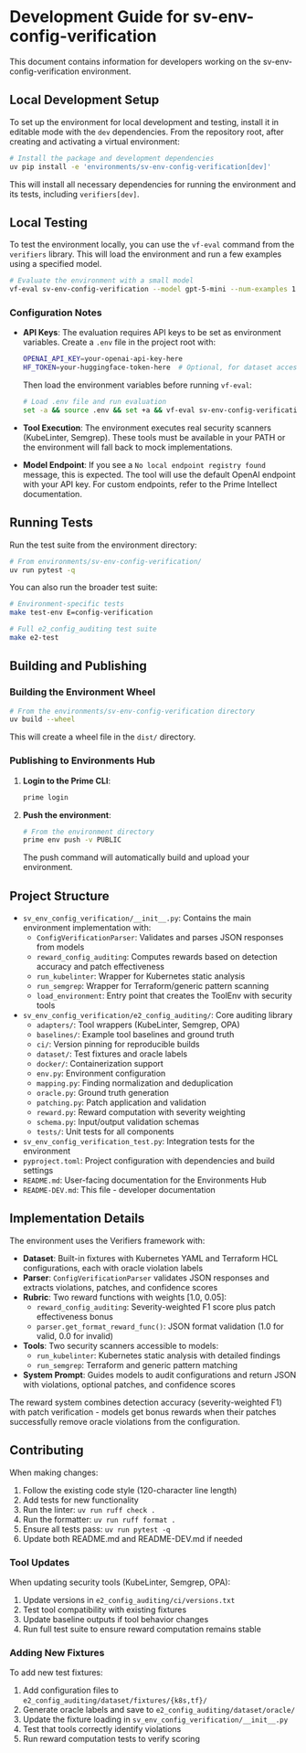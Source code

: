 # Development Guide for sv-env-config-verification

This document contains information for developers working on the sv-env-config-verification environment.

## Local Development Setup

To set up the environment for local development and testing, install it in editable mode with the `dev` dependencies. From the repository root, after creating and activating a virtual environment:

```bash
# Install the package and development dependencies
uv pip install -e 'environments/sv-env-config-verification[dev]'
```

This will install all necessary dependencies for running the environment and its tests, including `verifiers[dev]`.

## Local Testing

To test the environment locally, you can use the `vf-eval` command from the `verifiers` library. This will load the environment and run a few examples using a specified model.

```bash
# Evaluate the environment with a small model
vf-eval sv-env-config-verification --model gpt-5-mini --num-examples 1
```

### Configuration Notes

- **API Keys**: The evaluation requires API keys to be set as environment variables. Create a `.env` file in the project root with:

  ```bash
  OPENAI_API_KEY=your-openai-api-key-here
  HF_TOKEN=your-huggingface-token-here  # Optional, for dataset access
  ```

  Then load the environment variables before running `vf-eval`:

  ```bash
  # Load .env file and run evaluation
  set -a && source .env && set +a && vf-eval sv-env-config-verification --model gpt-5-mini --num-examples 1
  ```

- **Tool Execution**: The environment executes real security scanners (KubeLinter, Semgrep). These tools must be available in your PATH or the environment will fall back to mock implementations.

- **Model Endpoint**: If you see a `No local endpoint registry found` message, this is expected. The tool will use the default OpenAI endpoint with your API key. For custom endpoints, refer to the Prime Intellect documentation.

## Running Tests

Run the test suite from the environment directory:

```bash
# From environments/sv-env-config-verification/
uv run pytest -q
```

You can also run the broader test suite:

```bash
# Environment-specific tests
make test-env E=config-verification

# Full e2_config_auditing test suite
make e2-test
```

## Building and Publishing

### Building the Environment Wheel

```bash
# From the environments/sv-env-config-verification directory
uv build --wheel
```

This will create a wheel file in the `dist/` directory.

### Publishing to Environments Hub

1. **Login to the Prime CLI**:

   ```bash
   prime login
   ```

2. **Push the environment**:

   ```bash
   # From the environment directory
   prime env push -v PUBLIC
   ```

   The push command will automatically build and upload your environment.

## Project Structure

- `sv_env_config_verification/__init__.py`: Contains the main environment implementation with:
  - `ConfigVerificationParser`: Validates and parses JSON responses from models
  - `reward_config_auditing`: Computes rewards based on detection accuracy and patch effectiveness
  - `run_kubelinter`: Wrapper for Kubernetes static analysis
  - `run_semgrep`: Wrapper for Terraform/generic pattern scanning
  - `load_environment`: Entry point that creates the ToolEnv with security tools
- `sv_env_config_verification/e2_config_auditing/`: Core auditing library
  - `adapters/`: Tool wrappers (KubeLinter, Semgrep, OPA)
  - `baselines/`: Example tool baselines and ground truth
  - `ci/`: Version pinning for reproducible builds
  - `dataset/`: Test fixtures and oracle labels
  - `docker/`: Containerization support
  - `env.py`: Environment configuration
  - `mapping.py`: Finding normalization and deduplication
  - `oracle.py`: Ground truth generation
  - `patching.py`: Patch application and validation
  - `reward.py`: Reward computation with severity weighting
  - `schema.py`: Input/output validation schemas
  - `tests/`: Unit tests for all components
- `sv_env_config_verification_test.py`: Integration tests for the environment
- `pyproject.toml`: Project configuration with dependencies and build settings
- `README.md`: User-facing documentation for the Environments Hub
- `README-DEV.md`: This file - developer documentation

## Implementation Details

The environment uses the Verifiers framework with:

- **Dataset**: Built-in fixtures with Kubernetes YAML and Terraform HCL configurations, each with oracle violation labels
- **Parser**: `ConfigVerificationParser` validates JSON responses and extracts violations, patches, and confidence scores
- **Rubric**: Two reward functions with weights [1.0, 0.05]:
  - `reward_config_auditing`: Severity-weighted F1 score plus patch effectiveness bonus
  - `parser.get_format_reward_func()`: JSON format validation (1.0 for valid, 0.0 for invalid)
- **Tools**: Two security scanners accessible to models:
  - `run_kubelinter`: Kubernetes static analysis with detailed findings
  - `run_semgrep`: Terraform and generic pattern matching
- **System Prompt**: Guides models to audit configurations and return JSON with violations, optional patches, and confidence scores

The reward system combines detection accuracy (severity-weighted F1) with patch verification - models get bonus rewards when their patches successfully remove oracle violations from the configuration.

## Contributing

When making changes:

1. Follow the existing code style (120-character line length)
2. Add tests for new functionality
3. Run the linter: `uv run ruff check .`
4. Run the formatter: `uv run ruff format .`
5. Ensure all tests pass: `uv run pytest -q`
6. Update both README.md and README-DEV.md if needed

### Tool Updates

When updating security tools (KubeLinter, Semgrep, OPA):

1. Update versions in `e2_config_auditing/ci/versions.txt`
2. Test tool compatibility with existing fixtures
3. Update baseline outputs if tool behavior changes
4. Run full test suite to ensure reward computation remains stable

### Adding New Fixtures

To add new test fixtures:

1. Add configuration files to `e2_config_auditing/dataset/fixtures/{k8s,tf}/`
2. Generate oracle labels and save to `e2_config_auditing/dataset/oracle/`
3. Update the fixture loading in `sv_env_config_verification/__init__.py`
4. Test that tools correctly identify violations
5. Run reward computation tests to verify scoring
